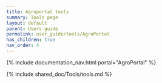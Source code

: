 ```yaml
---
title: Agroportal tools
summary: Tools page
layout: default
parent: Users guide
permalink: user_guide/tools/AgroPortal
has_children: true
nav_order: 4
---
```


{% include documentation_nav.html portal="AgroPortal" %}

{% include shared_doc/Tools/tools.md %}
